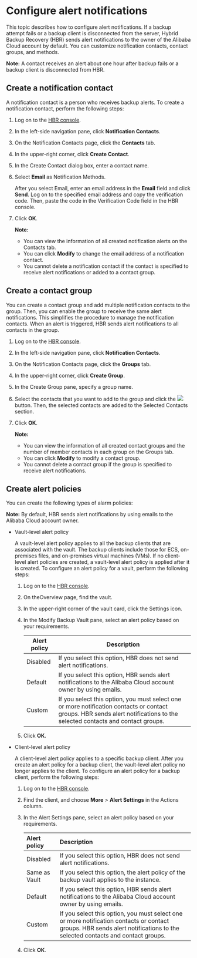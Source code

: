 # Configure alert notifications

This topic describes how to configure alert notifications. If a backup attempt fails or a backup client is disconnected from the server, Hybrid Backup Recovery \(HBR\) sends alert notifications to the owner of the Alibaba Cloud account by default. You can customize notification contacts, contact groups, and methods.

**Note:** A contact receives an alert about one hour after backup fails or a backup client is disconnected from HBR.

## Create a notification contact

A notification contact is a person who receives backup alerts. To create a notification contact, perform the following steps:

1.  Log on to the [HBR console](https://hbr.console.aliyun.com).

2.  In the left-side navigation pane, click **Notification Contacts**.

3.  On the Notification Contacts page, click the **Contacts** tab.

4.  In the upper-right corner, click **Create Contact**.

5.  In the Create Contact dialog box, enter a contact name.

6.  Select **Email** as Notification Methods.

    After you select Email, enter an email address in the **Email** field and click **Send**. Log on to the specified email address and copy the verification code. Then, paste the code in the Verification Code field in the HBR console.

7.  Click **OK**.

    **Note:**

    -   You can view the information of all created notification alerts on the Contacts tab.
    -   You can click **Modify** to change the email address of a notification contact.
    -   You cannot delete a notification contact if the contact is specified to receive alert notifications or added to a contact group.

## Create a contact group

You can create a contact group and add multiple notification contacts to the group. Then, you can enable the group to receive the same alert notifications. This simplifies the procedure to manage the notification contacts. When an alert is triggered, HBR sends alert notifications to all contacts in the group.

1.  Log on to the [HBR console](https://hbr.console.aliyun.com).

2.  In the left-side navigation pane, click **Notification Contacts**.

3.  On the Notification Contacts page, click the **Groups** tab.

4.  In the upper-right corner, click **Create Group**.

5.  In the Create Group pane, specify a group name.

6.  Select the contacts that you want to add to the group and click the ![](https://static-aliyun-doc.oss-accelerate.aliyuncs.com/assets/img/en-US/9281029951/p38146.png) button. Then, the selected contacts are added to the Selected Contacts section.

7.  Click **OK**.

    **Note:**

    -   You can view the information of all created contact groups and the number of member contacts in each group on the Groups tab.
    -   You can click **Modify** to modify a contact group.
    -   You cannot delete a contact group if the group is specified to receive alert notifications.

## Create alert policies

You can create the following types of alarm policies:

**Note:** By default, HBR sends alert notifications by using emails to the Alibaba Cloud account owner.

-   Vault-level alert policy

    A vault-level alert policy applies to all the backup clients that are associated with the vault. The backup clients include those for ECS, on-premises files, and on-premises virtual machines \(VMs\). If no client-level alert policies are created, a vault-level alert policy is applied after it is created. To configure an alert policy for a vault, perform the following steps:

    1.  Log on to the [HBR console](https://hbr.console.aliyun.com).
    2.  On theOverview page, find the vault.
    3.  In the upper-right corner of the vault card, click the Settings icon.
    4.  In the Modify Backup Vault pane, select an alert policy based on your requirements.

        |Alert policy|Description|
        |------------|-----------|
        |Disabled|If you select this option, HBR does not send alert notifications.|
        |Default|If you select this option, HBR sends alert notifications to the Alibaba Cloud account owner by using emails.|
        |Custom|If you select this option, you must select one or more notification contacts or contact groups. HBR sends alert notifications to the selected contacts and contact groups.|

    5.  Click **OK**.
-   Client-level alert policy

    A client-level alert policy applies to a specific backup client. After you create an alert policy for a backup client, the vault-level alert policy no longer applies to the client. To configure an alert policy for a backup client, perform the following steps:

    1.  Log on to the [HBR console](https://hbr.console.aliyun.com).
    2.  Find the client, and choose **More** \> **Alert Settings** in the Actions column.
    3.  In the Alert Settings pane, select an alert policy based on your requirements.

        |Alert policy|Description|
        |:-----------|:----------|
        |Disabled|If you select this option, HBR does not send alert notifications.|
        |Same as Vault|If you select this option, the alert policy of the backup vault applies to the instance.|
        |Default|If you select this option, HBR sends alert notifications to the Alibaba Cloud account owner by using emails.|
        |Custom|If you select this option, you must select one or more notification contacts or contact groups. HBR sends alert notifications to the selected contacts and contact groups.|

    4.  Click **OK**.

